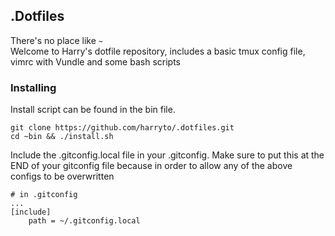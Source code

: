 ## .Dotfiles

There's no place like `~`  
Welcome to Harry's dotfile repository, includes a basic tmux config file, vimrc with Vundle and some bash scripts

### Installing

Install script can be found in the bin file.
```
git clone https://github.com/harryto/.dotfiles.git
cd ~bin && ./install.sh
```
Include the .gitconfig.local file in your .gitconfig. Make sure to put this at the END of your gitconfig file because in order to allow any of the above configs to be overwritten
```gitconfig
# in .gitconfig
...
[include]
	path = ~/.gitconfig.local
```
